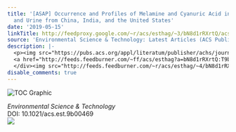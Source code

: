 ```yaml
---
title: '[ASAP] Occurrence and Profiles of Melamine and Cyanuric Acid in Bovine Feed
  and Urine from China, India, and the United States'
date: '2019-05-15'
linkTitle: http://feedproxy.google.com/~r/acs/esthag/~3/bN8d1rRXrtQ/acs.est.9b00469
source: 'Environmental Science & Technology: Latest Articles (ACS Publications)'
description: |-
  <p><img src="https://pubs.acs.org/appl/literatum/publisher/achs/journals/content/esthag/0/esthag.ahead-of-print/acs.est.9b00469/20190515/images/medium/es-2019-004698_0004.gif" alt="TOC Graphic"/></p><div><cite>Environmental Science & Technology</cite></div><div>DOI: 10.1021/acs.est.9b00469</div><div class="feedflare">
  <a href="http://feeds.feedburner.com/~ff/acs/esthag?a=bN8d1rRXrtQ:T9b_VM7N2lA:yIl2AUoC8zA"><img src="http://feeds.feedburner.com/~ff/acs/esthag?d=yIl2AUoC8zA" border="0"></img></a>
  </div><img src="http://feeds.feedburner.com/~r/acs/esthag/~4/bN8d1rRXrtQ" height="1" width="1" ...
disable_comments: true
---
```

<p><img src="https://pubs.acs.org/appl/literatum/publisher/achs/journals/content/esthag/0/esthag.ahead-of-print/acs.est.9b00469/20190515/images/medium/es-2019-004698_0004.gif" alt="TOC Graphic"/></p><div><cite>Environmental Science & Technology</cite></div><div>DOI: 10.1021/acs.est.9b00469</div><div class="feedflare">
<a href="http://feeds.feedburner.com/~ff/acs/esthag?a=bN8d1rRXrtQ:T9b_VM7N2lA:yIl2AUoC8zA"><img src="http://feeds.feedburner.com/~ff/acs/esthag?d=yIl2AUoC8zA" border="0"></img></a>
</div><img src="http://feeds.feedburner.com/~r/acs/esthag/~4/bN8d1rRXrtQ" height="1" width="1" ...